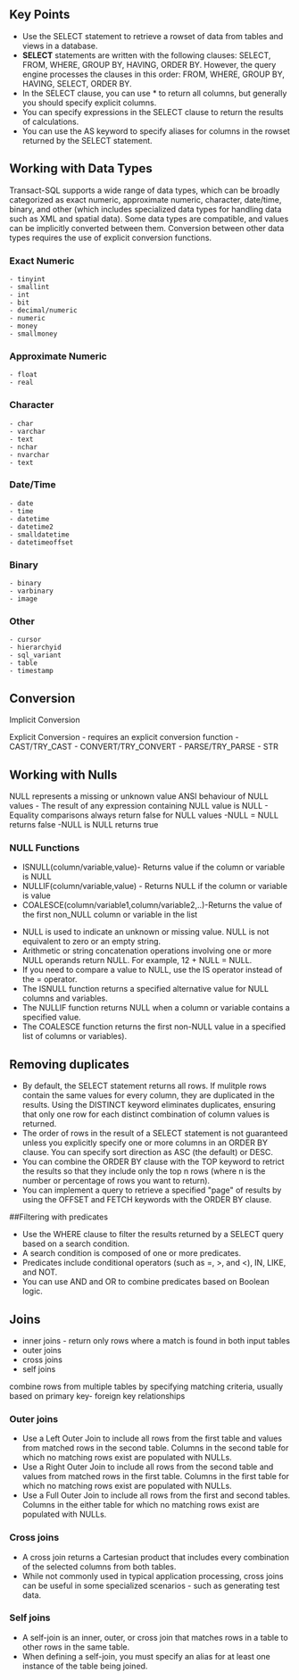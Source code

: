 ## Key Points

- Use the SELECT statement to retrieve a rowset of data from tables and views in a database.
- **SELECT** statements are written with the following clauses: SELECT, FROM, WHERE, GROUP BY, HAVING, ORDER BY. However, the query engine processes the clauses in this order: FROM, WHERE, GROUP BY, HAVING, SELECT, ORDER BY.
- In the SELECT clause, you can use \* to return all columns, but generally you should specify explicit columns.
- You can specify expressions in the SELECT clause to return the results of calculations.
- You can use the AS keyword to specify aliases for columns in the rowset returned by the SELECT statement.

## Working with Data Types

Transact-SQL supports a wide range of data types, which can be broadly categorized as exact numeric, approximate numeric, character, date/time, binary, and other (which includes specialized data types for handling data such as XML and spatial data).
Some data types are compatible, and values can be implicitly converted between them. Conversion between other data types requires the use of explicit conversion functions.

### Exact Numeric

    - tinyint
    - smallint
    - int
    - bit
    - decimal/numeric
    - numeric
    - money
    - smallmoney

### Approximate Numeric

    - float
    - real

### Character

    - char
    - varchar
    - text
    - nchar
    - nvarchar
    - text

### Date/Time

    - date
    - time
    - datetime
    - datetime2
    - smalldatetime
    - datetimeoffset

### Binary

    - binary
    - varbinary
    - image

### Other

    - cursor
    - hierarchyid
    - sql_variant
    - table
    - timestamp

## Conversion

Implicit Conversion

Explicit Conversion - requires an explicit conversion function - CAST/TRY_CAST - CONVERT/TRY_CONVERT - PARSE/TRY_PARSE - STR

## Working with Nulls

NULL represents a missing or unknown value
ANSI behaviour of NULL values - The result of any expression containing NULL value is NULL - Equality comparisons always return false for NULL values
-NULL = NULL returns false
-NULL is NULL returns true

### NULL Functions

- ISNULL(column/variable,value)- Returns value if the column or variable is NULL
- NULLIF(column/variable,value) - Returns NULL if the column or variable is value
- COALESCE(column/variable1,column/variable2,..)-Returns the value of the first non_NULL column or variable in the list

* NULL is used to indicate an unknown or missing value. NULL is not equivalent to zero or an empty string.
* Arithmetic or string concatenation operations involving one or more NULL operands return NULL. For example, 12 + NULL = NULL.
* If you need to compare a value to NULL, use the IS operator instead of the = operator.
* The ISNULL function returns a specified alternative value for NULL columns and variables.
* The NULLIF function returns NULL when a column or variable contains a specified value.
* The COALESCE function returns the first non-NULL value in a specified list of columns or variables).

## Removing duplicates

- By default, the SELECT statement returns all rows. If mulitple rows contain the same values for every column, they are duplicated in the results. Using the DISTINCT keyword eliminates duplicates, ensuring that only one row for each distinct combination of column values is returned.
- The order of rows in the result of a SELECT statement is not guaranteed unless you explicitly specify one or more columns in an ORDER BY clause. You can specify sort direction as ASC (the default) or DESC.
- You can combine the ORDER BY clause with the TOP keyword to retrict the results so that they include only the top n rows (where n is the number or percentage of rows you want to return).
- You can implement a query to retrieve a specified "page" of results by using the OFFSET and FETCH keywords with the ORDER BY clause.

##Filtering with predicates

- Use the WHERE clause to filter the results returned by a SELECT query based on a search condition.
- A search condition is composed of one or more predicates.
- Predicates include conditional operators (such as =, >, and <), IN, LIKE, and NOT.
- You can use AND and OR to combine predicates based on Boolean logic.

## Joins

- inner joins - return only rows where a match is found in both input tables
- outer joins
- cross joins
- self joins

combine rows from multiple tables by specifying matching criteria, usually based on primary key- foreign key relationships

### Outer joins

- Use a Left Outer Join to include all rows from the first table and values from matched rows in the second table. Columns in the second table for which no matching rows exist are populated with NULLs.
- Use a Right Outer Join to include all rows from the second table and values from matched rows in the first table. Columns in the first table for which no matching rows exist are populated with NULLs.
- Use a Full Outer Join to include all rows from the first and second tables. Columns in the either table for which no matching rows exist are populated with NULLs.

### Cross joins

- A cross join returns a Cartesian product that includes every combination of the selected columns from both tables.
- While not commonly used in typical application processing, cross joins can be useful in some specialized scenarios - such as generating test data.

### Self joins
 - A self-join is an inner, outer, or cross join that matches rows in a table to other rows in the same table.
 - When defining a self-join, you must specify an alias for at least one instance of the table being joined.

 